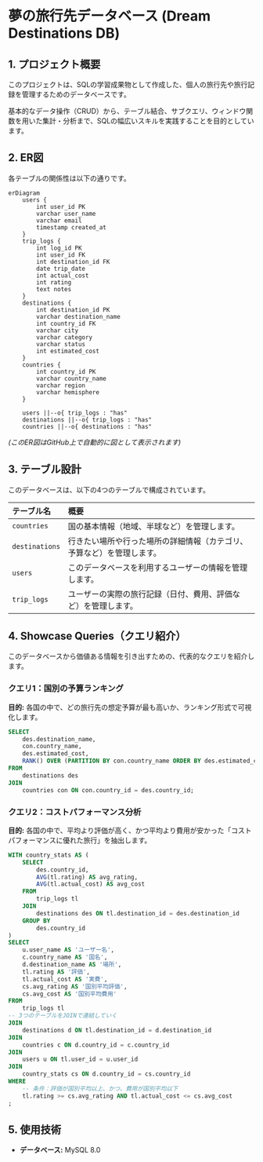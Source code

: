 # 夢の旅行先データベース (Dream Destinations DB)

## 1. プロジェクト概要

このプロジェクトは、SQLの学習成果物として作成した、個人の旅行先や旅行記録を管理するためのデータベースです。

基本的なデータ操作（CRUD）から、テーブル結合、サブクエリ、ウィンドウ関数を用いた集計・分析まで、SQLの幅広いスキルを実践することを目的としています。


## 2. ER図

各テーブルの関係性は以下の通りです。

```mermaid
erDiagram
    users {
        int user_id PK
        varchar user_name
        varchar email
        timestamp created_at
    }
    trip_logs {
        int log_id PK
        int user_id FK
        int destination_id FK
        date trip_date
        int actual_cost
        int rating
        text notes
    }
    destinations {
        int destination_id PK
        varchar destination_name
        int country_id FK
        varchar city
        varchar category
        varchar status
        int estimated_cost
    }
    countries {
        int country_id PK
        varchar country_name
        varchar region
        varchar hemisphere
    }

    users ||--o{ trip_logs : "has"
    destinations ||--o{ trip_logs : "has"
    countries ||--o{ destinations : "has"
```
*(このER図はGitHub上で自動的に図として表示されます)*


## 3. テーブル設計

このデータベースは、以下の4つのテーブルで構成されています。

| テーブル名 | 概要 |
| :--- | :--- |
| `countries` | 国の基本情報（地域、半球など）を管理します。 |
| `destinations` | 行きたい場所や行った場所の詳細情報（カテゴリ、予算など）を管理します。 |
| `users` | このデータベースを利用するユーザーの情報を管理します。 |
| `trip_logs` | ユーザーの実際の旅行記録（日付、費用、評価など）を管理します。 |


## 4. Showcase Queries（クエリ紹介）

このデータベースから価値ある情報を引き出すための、代表的なクエリを紹介します。

### クエリ1：国別の予算ランキング

**目的:** 各国の中で、どの旅行先の想定予算が最も高いか、ランキング形式で可視化します。
```sql
SELECT
    des.destination_name,
    con.country_name,
    des.estimated_cost,
    RANK() OVER (PARTITION BY con.country_name ORDER BY des.estimated_cost DESC) AS cost_rank
FROM
    destinations des
JOIN
    countries con ON con.country_id = des.country_id;
```
### クエリ2：コストパフォーマンス分析

**目的:** 各国の中で、平均より評価が高く、かつ平均より費用が安かった「コストパフォーマンスに優れた旅行」を抽出します。
```sql
WITH country_stats AS (
    SELECT
        des.country_id,
        AVG(tl.rating) AS avg_rating,
        AVG(tl.actual_cost) AS avg_cost
    FROM
        trip_logs tl
    JOIN
        destinations des ON tl.destination_id = des.destination_id
    GROUP BY
        des.country_id
)
SELECT
    u.user_name AS 'ユーザー名',
    c.country_name AS '国名',
    d.destination_name AS '場所',
    tl.rating AS '評価',
    tl.actual_cost AS '実費',
    cs.avg_rating AS '国別平均評価',
    cs.avg_cost AS '国別平均費用'
FROM
    trip_logs tl
-- 3つのテーブルをJOINで連結していく
JOIN
    destinations d ON tl.destination_id = d.destination_id
JOIN
    countries c ON d.country_id = c.country_id
JOIN
    users u ON tl.user_id = u.user_id
JOIN
    country_stats cs ON d.country_id = cs.country_id
WHERE
    -- 条件：評価が国別平均以上、かつ、費用が国別平均以下
    tl.rating >= cs.avg_rating AND tl.actual_cost <= cs.avg_cost
;
```
## 5. 使用技術
- **データベース:** MySQL 8.0